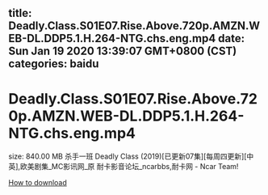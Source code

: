 
title: Deadly.Class.S01E07.Rise.Above.720p.AMZN.WEB-DL.DDP5.1.H.264-NTG.chs.eng.mp4
date: Sun Jan 19 2020 13:39:07 GMT+0800 (CST)    
categories: baidu
---

# Deadly.Class.S01E07.Rise.Above.720p.AMZN.WEB-DL.DDP5.1.H.264-NTG.chs.eng.mp4
size: 840.00 MB
 杀手一班 Deadly Class (2019)[已更新07集][每周四更新][中英],欧美剧集_MC影讯网_原 耐卡影音论坛_ncarbbs,耐卡网 - Ncar Team!
 

[How to download](https://bpcam.bemobtrk.com/go/2ceec3aa-1ca2-46d6-b9ff-aaa5c184517c?jno=1716)